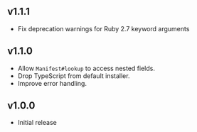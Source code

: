 ## v1.1.1

- Fix deprecation warnings for Ruby 2.7 keyword arguments

## v1.1.0

- Allow `Manifest#lookup` to access nested fields.
- Drop TypeScript from default installer.
- Improve error handling.

## v1.0.0

- Initial release
